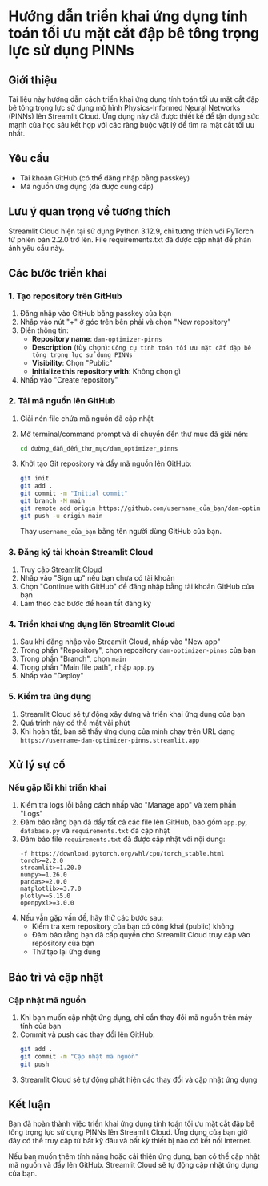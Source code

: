 # Hướng dẫn triển khai ứng dụng tính toán tối ưu mặt cắt đập bê tông trọng lực sử dụng PINNs

## Giới thiệu

Tài liệu này hướng dẫn cách triển khai ứng dụng tính toán tối ưu mặt cắt đập bê tông trọng lực sử dụng mô hình Physics-Informed Neural Networks (PINNs) lên Streamlit Cloud. Ứng dụng này đã được thiết kế để tận dụng sức mạnh của học sâu kết hợp với các ràng buộc vật lý để tìm ra mặt cắt tối ưu nhất.

## Yêu cầu

- Tài khoản GitHub (có thể đăng nhập bằng passkey)
- Mã nguồn ứng dụng (đã được cung cấp)

## Lưu ý quan trọng về tương thích

Streamlit Cloud hiện tại sử dụng Python 3.12.9, chỉ tương thích với PyTorch từ phiên bản 2.2.0 trở lên. File requirements.txt đã được cập nhật để phản ánh yêu cầu này.

## Các bước triển khai

### 1. Tạo repository trên GitHub

1. Đăng nhập vào GitHub bằng passkey của bạn
2. Nhấp vào nút "+" ở góc trên bên phải và chọn "New repository"
3. Điền thông tin:
   - **Repository name**: `dam-optimizer-pinns`
   - **Description** (tùy chọn): `Công cụ tính toán tối ưu mặt cắt đập bê tông trọng lực sử dụng PINNs`
   - **Visibility**: Chọn "Public"
   - **Initialize this repository with**: Không chọn gì
4. Nhấp vào "Create repository"

### 2. Tải mã nguồn lên GitHub

1. Giải nén file chứa mã nguồn đã cập nhật
2. Mở terminal/command prompt và di chuyển đến thư mục đã giải nén:
   ```bash
   cd đường_dẫn_đến_thư_mục/dam_optimizer_pinns
   ```
3. Khởi tạo Git repository và đẩy mã nguồn lên GitHub:
   ```bash
   git init
   git add .
   git commit -m "Initial commit"
   git branch -M main
   git remote add origin https://github.com/username_của_bạn/dam-optimizer-pinns.git
   git push -u origin main
   ```

   Thay `username_của_bạn` bằng tên người dùng GitHub của bạn.

### 3. Đăng ký tài khoản Streamlit Cloud

1. Truy cập [Streamlit Cloud](https://streamlit.io/cloud)
2. Nhấp vào "Sign up" nếu bạn chưa có tài khoản
3. Chọn "Continue with GitHub" để đăng nhập bằng tài khoản GitHub của bạn
4. Làm theo các bước để hoàn tất đăng ký

### 4. Triển khai ứng dụng lên Streamlit Cloud

1. Sau khi đăng nhập vào Streamlit Cloud, nhấp vào "New app"
2. Trong phần "Repository", chọn repository `dam-optimizer-pinns` của bạn
3. Trong phần "Branch", chọn `main`
4. Trong phần "Main file path", nhập `app.py`
5. Nhấp vào "Deploy"

### 5. Kiểm tra ứng dụng

1. Streamlit Cloud sẽ tự động xây dựng và triển khai ứng dụng của bạn
2. Quá trình này có thể mất vài phút
3. Khi hoàn tất, bạn sẽ thấy ứng dụng của mình chạy trên URL dạng `https://username-dam-optimizer-pinns.streamlit.app`

## Xử lý sự cố

### Nếu gặp lỗi khi triển khai

1. Kiểm tra logs lỗi bằng cách nhấp vào "Manage app" và xem phần "Logs"
2. Đảm bảo rằng bạn đã đẩy tất cả các file lên GitHub, bao gồm `app.py`, `database.py` và `requirements.txt` đã cập nhật
3. Đảm bảo file `requirements.txt` đã được cập nhật với nội dung:
   ```
   -f https://download.pytorch.org/whl/cpu/torch_stable.html
   torch>=2.2.0
   streamlit>=1.20.0
   numpy>=1.26.0
   pandas>=2.0.0
   matplotlib>=3.7.0
   plotly>=5.15.0
   openpyxl>=3.0.0
   ```
4. Nếu vẫn gặp vấn đề, hãy thử các bước sau:
   - Kiểm tra xem repository của bạn có công khai (public) không
   - Đảm bảo rằng bạn đã cấp quyền cho Streamlit Cloud truy cập vào repository của bạn
   - Thử tạo lại ứng dụng

## Bảo trì và cập nhật

### Cập nhật mã nguồn

1. Khi bạn muốn cập nhật ứng dụng, chỉ cần thay đổi mã nguồn trên máy tính của bạn
2. Commit và push các thay đổi lên GitHub:
   ```bash
   git add .
   git commit -m "Cập nhật mã nguồn"
   git push
   ```
3. Streamlit Cloud sẽ tự động phát hiện các thay đổi và cập nhật ứng dụng

## Kết luận

Bạn đã hoàn thành việc triển khai ứng dụng tính toán tối ưu mặt cắt đập bê tông trọng lực sử dụng PINNs lên Streamlit Cloud. Ứng dụng của bạn giờ đây có thể truy cập từ bất kỳ đâu và bất kỳ thiết bị nào có kết nối internet.

Nếu bạn muốn thêm tính năng hoặc cải thiện ứng dụng, bạn có thể cập nhật mã nguồn và đẩy lên GitHub. Streamlit Cloud sẽ tự động cập nhật ứng dụng của bạn.
